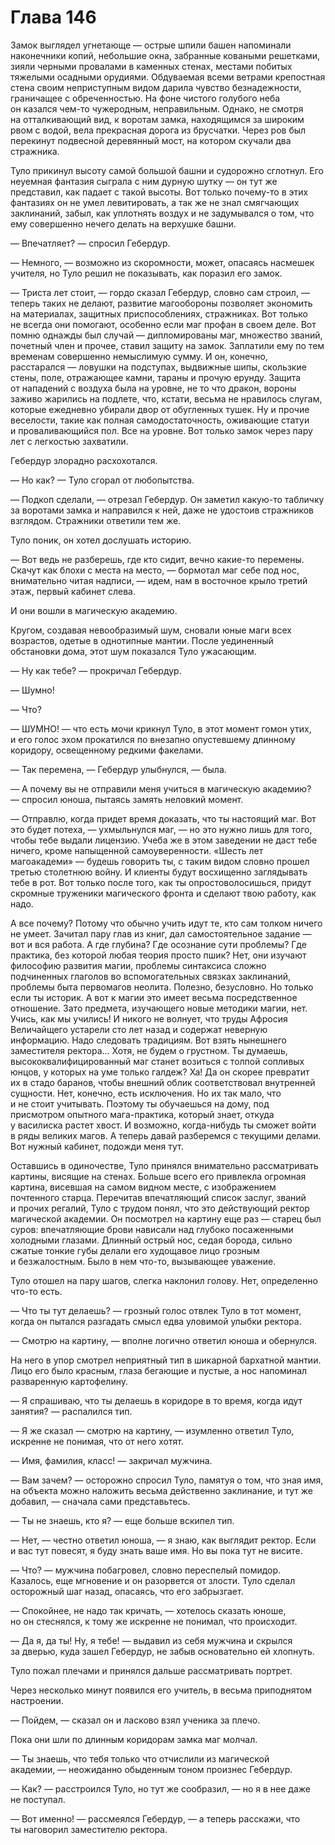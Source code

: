 # Глава 146

Замок выглядел угнетающе — острые шпили башен напоминали наконечники копий, небольшие окна, забранные коваными решетками, зияли черными провалами в каменных стенах, местами побитых тяжелыми осадными орудиями. Обдуваемая всеми ветрами крепостная стена своим неприступным видом дарила чувство безнадежности, граничащее с обреченностью. На фоне чистого голубого неба он казался чем-то чужеродным, неправильным. Однако, не смотря на отталкивающий вид, к воротам замка, находящимся за широким рвом с водой, вела прекрасная дорога из брусчатки. Через ров был перекинут подвесной деревянный мост, на котором скучали два стражника.

Туло прикинул высоту самой большой башни и судорожно сглотнул. Его неуемная фантазия сыграла с ним дурную шутку — он тут же представил, как падает с такой высоты. Вот только почему-то в этих фантазиях он не умел левитировать, а так же не знал смягчающих заклинаний, забыл, как уплотнять воздух и не задумывался о том, что ему совершенно нечего делать на верхушке башни.

— Впечатляет? — спросил Гебердур.

— Немного, — возможно из скоромности, может, опасаясь насмешек учителя, но Туло решил не показывать, как поразил его замок. 

— Триста лет стоит, — гордо сказал Гебердур, словно сам строил, — теперь таких не делают, развитие магообороны позволяет экономить на материалах, защитных приспособлениях, стражниках. Вот только не всегда они помогают, особенно если маг профан в своем деле. Вот помню однажды был случай — дипломированы маг, множество званий, почетный член и прочее, ставил защиту на замок. Заплатили ему по тем временам совершенно немыслимую сумму. И он, конечно, расстарался — ловушки на подступах, выдвижные шипы, скользкие стены, поле, отражающее камни, тараны и прочую ерунду. Защита от нападений с воздуха была на уровне, не то что дракон, вороны заживо жарились на подлете, что, кстати, весьма не нравилось слугам, которые ежедневно убирали двор от обугленных тушек. Ну и прочие веселости, такие как полная самодостаточность, оживающие статуи и проваливающийся пол. Все на уровне. Вот только замок через пару лет с легкостью захватили. 

Гебердур злорадно расхохотался.

— Но как? — Туло сгорал от любопытства.

— Подкоп сделали, — отрезал Гебердур. Он заметил какую-то табличку за воротами замка и направился к ней, даже не удостоив стражников взглядом. Стражники ответили тем же.

Туло поник, он хотел дослушать историю.

— Вот ведь не разберешь, где кто сидит, вечно какие-то перемены. Скачут как блохи с места на место, — бормотал маг себе под нос, внимательно читая надписи, — идем, нам в восточное крыло третий этаж, первый кабинет слева.

И они вошли в магическую академию.

Кругом, создавая невообразимый шум, сновали юные маги всех возрастов, одетые в однотипные мантии. После уединенный обстановки дома, этот шум показался Туло ужасающим. 

— Ну как тебе? — прокричал Гебердур.

— Шумно!

— Что?

— ШУМНО! — что есть мочи крикнул Туло, в этот момент гомон утих, и его голос эхом прокатился по внезапно опустевшему длинному коридору, освещенному редкими факелами.

— Так перемена, — Гебердур улыбнулся, — была.

— А почему вы не отправили меня учиться в магическую академию? — спросил юноша, пытаясь замять неловкий момент.

— Отправлю, когда придет время доказать, что ты настоящий маг. Вот это будет потеха, — ухмыльнулся маг, — но это нужно лишь для того, чтобы тебе выдали лицензию. Учеба же в этом заведении не даст тебе ничего, кроме напыщенной самоуверенности. «Шесть лет магоакадеми» — будешь говорить ты, с таким видом словно прошел третью столетнюю войну. И клиенты будут восхищенно заглядывать тебе в рот. Вот только после того, как ты опростоволосишься, придут скромные труженики магического фронта и сделают твою работу, как надо.

А все почему? Потому что обычно учить идут те, кто сам толком ничего не умеет. Зачитал пару глав из книг, дал самостоятельное задание — вот и вся работа. А где глубина? Где осознание сути проблемы? Где практика, без которой любая теория просто пшик? Нет, они изучают философию развития магии, проблемы синтаксиса сложно подчиненных глаголов во вспомогательных связках заклинаний, проблемы быта первомагов неолита. Полезно, безусловно. Но только если ты историк. А вот к магии это имеет весьма посредственное отношение. Зато предмета, изучающего новые методики магии, нет. Учись, как мы учились! И никого не волнует, что труды Афросия Величайщего устарели сто лет назад и содержат неверную информацию. Надо следовать традициям. Вот взять нынешнего заместителя ректора... Хотя, не будем о грустном. Ты думаешь, высококвалифицированный маг станет возиться с толпой сопливых юнцов, у которых на уме только галдеж? Ха! Да он скорее превратит их в стадо баранов, чтобы внешний облик соответствовал внутренней сущности. Нет, конечно, есть исключения. Но их так мало, что и не стоит учитывать. Поэтому ты обучаешься на дому, под присмотром опытного мага-практика, который знает, откуда у василиска растет хвост. И возможно, когда-нибудь ты сможет войти в ряды великих магов. А теперь давай разберемся с текущими делами. Вот нужный кабинет, подожди меня тут.

Оставшись в одиночестве, Туло принялся внимательно рассматривать картины, висящие на стенах. Больше всего его привлекла огромная картина, висевшая на самом видном месте, с изображением почтенного старца. Перечитав впечатляющий список заслуг, званий и прочих регалий, Туло с трудом понял, что это действующий ректор магической академии. Он посмотрел на картину еще раз — старец был суров: впечатляющие брови нависали над глубоко посаженными холодными глазами. Длинный острый нос, седая борода, сильно сжатые тонкие губы делали его худощавое лицо грозным и безжалостным. Было в нем что-то, вызывающее уважение.

Туло отошел на пару шагов, слегка наклонил голову. Нет, определенно что-то есть. 

— Что ты тут делаешь? — грозный голос отвлек Туло в тот момент, когда он пытался разгадать смысл едва уловимой улыбки ректора.

— Смотрю на картину, — вполне логично ответил юноша и обернулся.

На него в упор смотрел неприятный тип в шикарной бархатной мантии. Лицо его было красным, глаза бегающие и пустые, а нос напоминал разваренную картофелину.

— Я спрашиваю, что ты делаешь в коридоре в то время, когда идут занятия? — распалился тип.

— Я же сказал — смотрю на картину, — изумленно ответил Туло, искренне не понимая, что от него хотят.

— Имя, фамилия, класс! — закричал мужчина.

— Вам зачем? — осторожно спросил Туло, памятуя о том, что зная имя, на объекта можно наложить весьма действенно заклинание, и тут же добавил, — сначала сами представьтесь.

— Ты не знаешь, кто я? — еще больше вскипел тип.

— Нет, — честно ответил юноша, — я знаю, как выглядит ректор. Если и вас тут повесят, я буду знать ваше имя. Но вы пока тут не висите.

— Что? — мужчина побагровел, словно переспелый помидор. Казалось, еще мгновение и он разорвется от злости. Туло сделал осторожный шаг назад, опасаясь, что его забрызгает.

— Спокойнее, не надо так кричать, — хотелось сказать юноше, но он стеснялся, к тому же искренне не понимал, что происходит.

— Да я, да ты! Ну, я тебе! — выдавил из себя мужчина и скрылся за дверью, куда зашел Гебердур, не забыв основательно ей хлопнуть.

Туло пожал плечами и принялся дальше рассматривать портрет.

Через несколько минут появился его учитель, в весьма приподнятом настроении.

— Пойдем, — сказал он и ласково взял ученика за плечо.

Пока они шли по длинным коридорам замка маг молчал.

— Ты знаешь, что тебя только что отчислили из магической академии, — неожиданно обыденным тоном произнес Гебердур.

— Как? — расстроился Туло, но тут же сообразил, — но я в нее даже не поступал.

— Вот именно! — рассмеялся Гебердур, — а теперь расскажи, что ты наговорил заместителю ректора.

